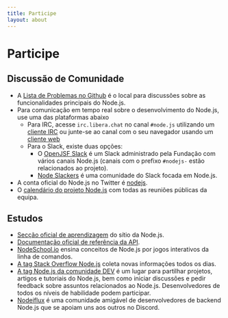 ```yaml
---
title: Participe
layout: about
---
```


# Participe

## Discussão de Comunidade

- A [Lista de Problemas no Github](https://github.com/nodejs/node/issues) é o local para discussões sobre as funcionalidades principais do Node.js.
- Para comunicação em tempo real sobre o desenvolvimento do Node.js, use uma das plataformas abaixo
  - Para IRC, acesse `irc.libera.chat` no canal `#node.js` utilizando um [cliente IRC](https://en.wikipedia.org/wiki/Comparison_of_Internet_Relay_Chat_clients) ou junte-se ao canal com o seu navegador usando um [cliente web](https://kiwiirc.com/nextclient/)
  - Para o Slack, existe duas opções:
    - O [OpenJSF Slack](https://slack-invite.openjsf.org/) é um Slack administrado pela Fundação com vários canais Node.js (canais com o prefixo `﻿#nodejs-` estão relacionados ao projeto).
    - [Node Slackers](https://www.nodeslackers.com/) é uma comunidade do Slack focada em Node.js.
- A conta oficial do Node.js no Twitter é [nodejs](https://twitter.com/nodejs).
- O [calendário do projeto Node.js](https://nodejs.org/calendar) com todas as reuniões públicas da equipa.

## Estudos

- [Secção oficial de aprendizagem](https://nodejs.org/en/learn/) do sítio da Node.js.
- [Documentação oficial de referência da API](https://nodejs.org/api/).
- [NodeSchool.io](https://nodeschool.io/) ensina conceitos de Node.js por jogos interativos da linha de comandos.
- [A tag Stack Overflow Node.js](https://stackoverflow.com/questions/tagged/node.js) coleta novas informações todos os dias.
- [A tag Node.js da comunidade DEV](https://dev.to/t/node) é um lugar para partilhar projetos, artigos e tutoriais do Node.js, bem como iniciar discussões e pedir feedback sobre assuntos relacionados ao Node.js. Desenvolvedores de todos os níveis de habilidade podem participar.
- [Nodeiflux](https://discordapp.com/invite/vUsrbjd) é uma comunidade amigável de desenvolvedores de backend Node.js que se apoiam uns aos outros no Discord.
